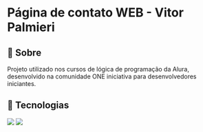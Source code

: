 <h1> Página de contato WEB - Vitor Palmieri </h1>

<h2>📓 Sobre </h2>
<p> Projeto utilizado nos cursos de lógica de programação da Alura, desenvolvido na comunidade ONE iniciativa para desenvolvedores iniciantes. </p>

## 🚀 Tecnologias
<div>
  <img src="https://img.shields.io/badge/HTML-e34c26?style=for-the-badge&logo=html5&logoColor=white">
  <img src="https://img.shields.io/badge/CSS-264de4?style=for-the-badge&logo=css3&logoColor=white">
</div>

